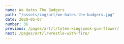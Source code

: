 ```yaml
---
name: We Hates The Badgers
path: "/assets/img/art/we-hates-the-badgers.jpg"
date: 2020-05-07
number: 36
previous: /pages/art/l/totem-kingspook-gun-flower/
next: /pages/art/l/wrestle-with-fire/
---
```

